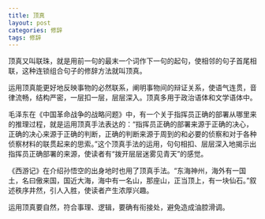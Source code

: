 ```yaml
---
title: 顶真
layout: post
categories: 修辞
tags: 修辞
---
```


顶真又叫联珠，就是用前一句的最末一个词作下一句的起句，使相邻的句子首尾相联，这种连锁组合句子的修辞方法就叫顶真。

运用顶真能更好地反映事物的必然联系，阐明事物间的辩证关系，使语气连贯，音律流畅，结构严密，一层扣一层，层层深入。顶真多用于政治语体和文学语体中。

毛泽东在《中国革命战争的战略问题》中，有一个关于指挥员正确的部署从哪里来的推理过程，就是运用顶真手法表达的：“指挥员正确的部署来源于正确的决心，正确的决心来源于正确的判断，正确的判断来源于周到的和必要的侦察和对于各种侦察材料的联贯起来的思索。”这个顶真手法的运用，句句相扣、层层深入地揭示出指挥员正确部署的来源，使读者有“拨开层层迷雾见青天”的感觉。

《西游记》在介绍孙悟空的出身地时也用了顶真手法。“东海神州，海外有一国土，名曰傲来国，国近大海，海中有一名山，那座山，正当顶上，有一块仙石。”叙述秩序井然，引人入胜，使读者产生浓厚兴趣。

运用顶真要自然，符合事理、逻辑，要确有衔接处，避免造成油腔滑调。 
